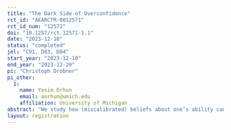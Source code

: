 ```yaml
---
title: "The Dark Side of Overconfidence"
rct_id: "AEARCTR-0012571"
rct_id_num: "12571"
doi: "10.1257/rct.12571-1.1"
date: "2023-12-10"
status: "completed"
jel: "C91, D83, D84"
start_year: "2023-12-10"
end_year: "2023-12-20"
pi: "Christoph Drobner"
pi_other:
  1:
    name: Yesim Orhun
    email: aorhun@umich.edu
    affiliation: University of Michigan
abstract: "We study how (miscalibrated) beliefs about one’s ability causally affect optimal actions through (misguided) inferences about an external fundamental. Our experimental paradigm ensures that the causal impact of beliefs on effort solely operates through inferences about an external fundamental to eliminate any motivational confounds arising from learning about one’s ability."
layout: registration
---
```


